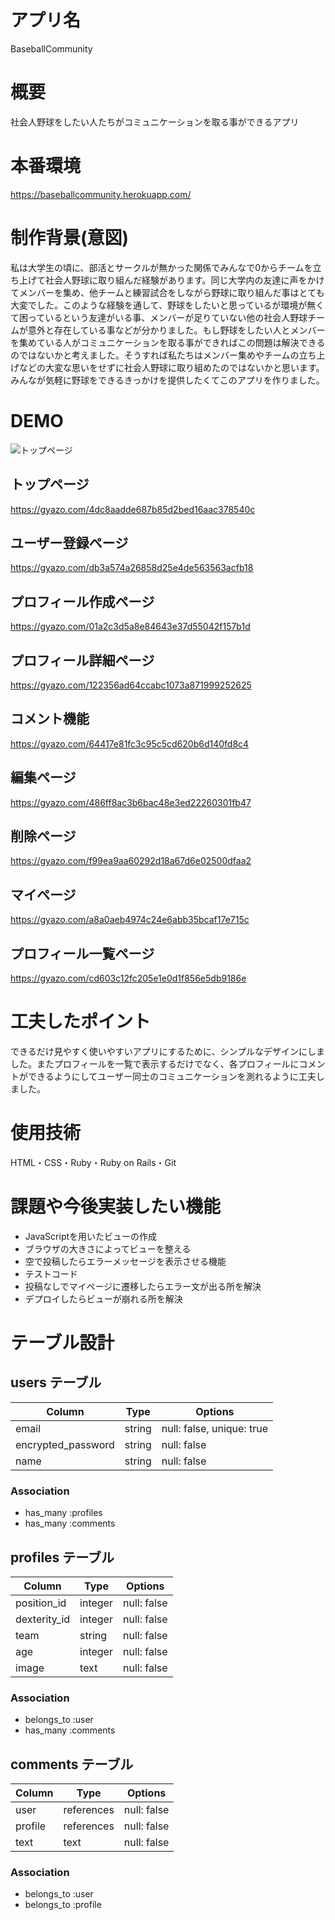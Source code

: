 # アプリ名
BaseballCommunity
# 概要
社会人野球をしたい人たちがコミュニケーションを取る事ができるアプリ
# 本番環境
https://baseballcommunity.herokuapp.com/
# 制作背景(意図)
私は大学生の頃に、部活とサークルが無かった関係でみんなで0からチームを立ち上げて社会人野球に取り組んだ経験があります。同じ大学内の友達に声をかけてメンバーを集め、他チームと練習試合をしながら野球に取り組んだ事はとても大変でした。このような経験を通して、野球をしたいと思っているが環境が無くて困っているという友達がいる事、メンバーが足りていない他の社会人野球チームが意外と存在している事などが分かりました。もし野球をしたい人とメンバーを集めている人がコミュニケーションを取る事ができればこの問題は解決できるのではないかと考えました。そうすれば私たちはメンバー集めやチームの立ち上げなどの大変な思いをせずに社会人野球に取り組めたのではないかと思います。みんなが気軽に野球をできるきっかけを提供したくてこのアプリを作りました。
# DEMO
![トップページ](https://user-images.githubusercontent.com/80035163/117649426-763ab080-b1ca-11eb-831f-dac56ffdfe4c.gif)
## トップページ
https://gyazo.com/4dc8aadde687b85d2bed16aac378540c
## ユーザー登録ページ
https://gyazo.com/db3a574a26858d25e4de563563acfb18
## プロフィール作成ページ
https://gyazo.com/01a2c3d5a8e84643e37d55042f157b1d
## プロフィール詳細ページ
https://gyazo.com/122356ad64ccabc1073a871999252625
## コメント機能
https://gyazo.com/64417e81fc3c95c5cd620b6d140fd8c4
## 編集ページ
https://gyazo.com/486ff8ac3b6bac48e3ed22260301fb47
## 削除ページ
https://gyazo.com/f99ea9aa60292d18a67d6e02500dfaa2
## マイページ
https://gyazo.com/a8a0aeb4974c24e6abb35bcaf17e715c
## プロフィール一覧ページ
https://gyazo.com/cd603c12fc205e1e0d1f856e5db9186e

# 工夫したポイント
できるだけ見やすく使いやすいアプリにするために、シンプルなデザインにしました。またプロフィールを一覧で表示するだけでなく、各プロフィールにコメントができるようにしてユーザー同士のコミュニケーションを測れるように工夫しました。
# 使用技術
HTML・CSS・Ruby・Ruby on Rails・Git 
# 課題や今後実装したい機能
* JavaScriptを用いたビューの作成
* ブラウザの大きさによってビューを整える
* 空で投稿したらエラーメッセージを表示させる機能
* テストコード
* 投稿なしでマイページに遷移したらエラー文が出る所を解決
* デプロイしたらビューが崩れる所を解決


# テーブル設計

## users テーブル

| Column              | Type       | Options                   |
| --------            | ------     | -----------               |
| email               | string     | null: false, unique: true |
| encrypted_password  | string     | null: false               |
| name                | string     | null: false               |

### Association

- has_many :profiles
- has_many :comments

## profiles テーブル

| Column           | Type       | Options     |
| --------         | ------     | ----------- |
| position_id      | integer    | null: false |
| dexterity_id     | integer    | null: false |
| team             | string     | null: false |
| age              | integer    | null: false |
| image            | text       | null: false |

### Association

- belongs_to :user
- has_many :comments

## comments テーブル

| Column    | Type       | Options     |
| --------  | ------     | ----------- |
| user      | references | null: false |
| profile   | references | null: false |
| text      | text       | null: false |

### Association

- belongs_to :user
- belongs_to :profile